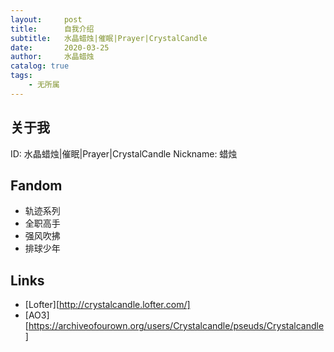 ```yaml
---
layout:     post
title:      自我介绍
subtitle:   水晶蜡烛|催眠|Prayer|CrystalCandle
date:       2020-03-25
author:     水晶蜡烛
catalog: true
tags:
    - 无所属
---
```


## 关于我

ID: 水晶蜡烛|催眠|Prayer|CrystalCandle
Nickname: 蜡烛

## Fandom

- 轨迹系列
- 全职高手
- 强风吹拂
- 排球少年

## Links

- [Lofter][http://crystalcandle.lofter.com/]
- [AO3][https://archiveofourown.org/users/Crystalcandle/pseuds/Crystalcandle]
